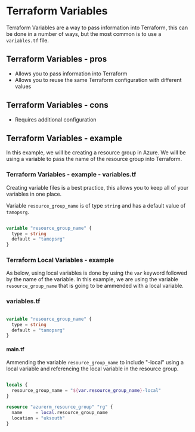 # Terraform Variables

Terraform Variables are a way to pass information into Terraform, this can be done in a number of ways, but the most common is to use a `variables.tf` file.

## Terraform Variables - pros

- Allows you to pass information into Terraform
- Allows you to reuse the same Terraform configuration with different values

## Terraform Variables - cons

- Requires additional configuration

## Terraform Variables - example

In this example, we will be creating a resource group in Azure. We will be using a variable to pass the name of the resource group into Terraform.

### Terraform Variables - example - variables.tf

Creating variable files is a best practice, this allows you to keep all of your variables in one place.

Variable `resource_group_name` is of type `string` and has a default value of `tamopsrg`.

```terraform

variable "resource_group_name" {
  type = string
  default = "tamopsrg"
}

```

### Terraform Local Variables - example

As below, using local variables is done by using the `var` keyword followed by the name of the variable. In this example, we are using the variable `resource_group_name` that is going to be ammended with a local variable.

### variables.tf

```terraform

variable "resource_group_name" {
  type = string
  default = "tamopsrg"
}

```

#### main.tf

Ammending the variable `resource_group_name` to include "-local" using a local variable and referencing the local variable in the resource group.

```terraform

locals {
  resource_group_name = "${var.resource_group_name}-local"
}

resource "azurerm_resource_group" "rg" {
  name     = local.resource_group_name
  location = "uksouth"
}

```


